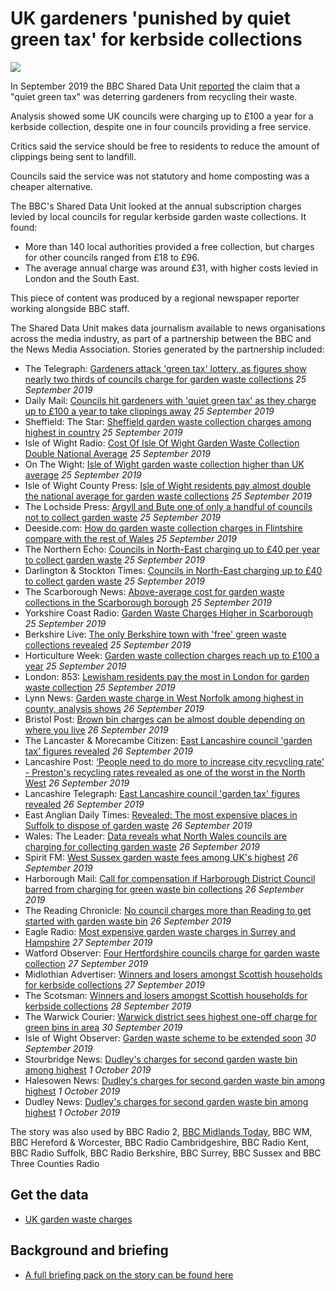 # UK gardeners 'punished by quiet green tax' for kerbside collections

![](https://ichef.bbci.co.uk/news/660/cpsprodpb/9DCE/production/_107989304_gettyimages-1140621813.jpg)

In September 2019 the BBC Shared Data Unit [reported](https://www.bbc.co.uk/news/uk-49085346) the claim that a "quiet green tax" was deterring gardeners from recycling their waste.

Analysis showed some UK councils were charging up to £100 a year for a kerbside collection, despite one in four councils providing a free service.

Critics said the service should be free to residents to reduce the amount of clippings being sent to landfill.

Councils said the service was not statutory and home composting was a cheaper alternative.

The BBC's Shared Data Unit looked at the annual subscription charges levied by local councils for regular kerbside garden waste collections. It found:

- More than 140 local authorities provided a free collection, but charges for other councils ranged from £18 to £96.
- The average annual charge was around £31, with higher costs levied in London and the South East.

This piece of content was produced by a regional newspaper reporter working alongside BBC staff.

The Shared Data Unit makes data journalism available to news organisations across the media industry, as part of a partnership between the BBC and the News Media Association. Stories generated by the partnership included:

* The Telegraph: [Gardeners attack 'green tax' lottery, as figures show nearly two thirds of councils charge for garden waste collections](https://www.telegraph.co.uk/news/2019/09/25/gardeners-attack-green-tax-lottery-figures-show-nearly-two-thirds/) *25 September 2019*
* Daily Mail: [Councils hit gardeners with 'quiet green tax' as they charge up to £100 a year to take clippings away](https://www.dailymail.co.uk/news/article-7503075/Councils-hit-gardeners-quiet-green-tax-charging-remove-waste.html) *25 September 2019*
* Sheffield: The Star: [Sheffield garden waste collection charges among highest in country](https://www.thestar.co.uk/news/politics/sheffield-garden-waste-collection-charges-among-highest-country-636806) *25 September 2019*
* Isle of Wight Radio: [Cost Of Isle Of Wight Garden Waste Collection Double National Average](https://iwradio.co.uk/2019/09/25/cost-of-isle-of-wight-garden-waste-collection-double-national-average/) *25 September 2019*
* On The Wight: [Isle of Wight garden waste collection higher than UK average](https://onthewight.com/isle-of-wight-garden-waste-collection-double-the-cost-of-uk-average/) *25 September 2019*
* Isle of Wight County Press: [Isle of Wight residents pay almost double the national average for garden waste collections](https://www.countypress.co.uk/news/17925814.isle-wight-residents-pay-double-national-average-garden-waste-collections/) *25 September 2019*
* The Lochside Press: [Argyll and Bute one of only a handful of councils not to collect garden waste](https://thelochsidepress.com/2019/09/25/argyll-and-bute-one-of-only-a-handful-of-councils-not-to-collect-garden-waste/) *25 September 2019*
* Deeside.com: [How do garden waste collection charges in Flintshire compare with the rest of Wales](http://www.deeside.com/how-do-garden-waste-collection-charges-in-flintshire-compare-with-the-rest-of-wales/) *25 September 2019*
* The Northern Echo: [Councils in North-East charging up to £40 per year to collect garden waste](https://www.thenorthernecho.co.uk/news/17924278.councils-north-east-charging-40-collect-garden-waste/) *25 September 2019*
* Darlington & Stockton Times: [Councils in North-East charging up to £40 to collect garden waste](https://www.darlingtonandstocktontimes.co.uk/news/17924279.councils-north-east-charging-40-collect-garden-waste/) *25 September 2019*
* The Scarborough News: [Above-average cost for garden waste collections in the Scarborough borough](https://www.thescarboroughnews.co.uk/news/people/above-average-cost-for-garden-waste-collections-in-the-scarborough-borough-1-10014928) *25 September 2019*
* Yorkshire Coast Radio: [Garden Waste Charges Higher in Scarborough](https://www.yorkshirecoastradio.com/news/local-news/2958897/garden-waste-charges-higher-in-scarborough/) *25 September 2019*
* Berkshire Live: [The only Berkshire town with 'free' green waste collections revealed](https://www.getreading.co.uk/news/reading-berkshire-news/only-berkshire-town-free-green-16973327) *25 September 2019*
* Horticulture Week: [Garden waste collection charges reach up to £100 a year](https://www.hortweek.com/garden-waste-collection-charges-reach-100-year/local-authority/article/1660573) *25 September 2019*
* London: 853: [Lewisham residents pay the most in London for garden waste collection](https://853.london/2019/09/25/lewisham-residents-pay-the-most-in-london-for-garden-waste-collection/) *25 September 2019*
* Lynn News: [Garden waste charge in West Norfolk among highest in county, analysis shows](https://www.lynnnews.co.uk/news/garden-waste-charge-in-west-norfolk-among-highest-in-county-analysis-shows-9084216/) *26 September 2019*
* Bristol Post: [Brown bin charges can be almost double depending on where you live](https://www.bristolpost.co.uk/news/bristol-news/brown-bin-charges-bristol-somerset-3360804) *26 September 2019*
* The Lancaster & Morecambe Citizen: [East Lancashire council 'garden tax' figures revealed](https://www.thelancasterandmorecambecitizen.co.uk/news/17928436.east-lancashire-council-garden-tax-figures-revealed/) *26 September 2019*
* Lancashire Post: [‘People need to do more to increase city recycling rate’ - Preston's recycling rates revealed as one of the worst in the North West](https://www.lep.co.uk/news/environment/people-need-to-do-more-to-increase-city-recycling-rate-preston-s-recycling-rates-revealed-as-one-of-the-worst-in-the-north-west-1-10017312) *26 September 2019*
* Lancashire Telegraph: [East Lancashire council 'garden tax' figures revealed](https://www.lancashiretelegraph.co.uk/news/17928436.east-lancashire-council-garden-tax-figures-revealed/) *26 September 2019*
* East Anglian Daily Times: [Revealed: The most expensive places in Suffolk to dispose of garden waste](https://www.eadt.co.uk/news/suffolk-councils-charge-more-than-national-average-for-brown-bin-collection-1-6290645) *26 September 2019*
* Wales: The Leader: [Data reveals what North Wales councils are charging for collecting garden waste](https://www.leaderlive.co.uk/news/17928671.data-reveals-north-wales-councils-charging-collecting-garden-waste/) *26 September 2019*
* Spirit FM: [West Sussex garden waste fees among UK's highest](https://www.spiritfm.net/news/sussex-news/2959111/west-sussex-garden-waste-fees-among-uks-highest/) *26 September 2019*
* Harborough Mail: [Call for compensation if Harborough District Council barred from charging for green waste bin collections](https://www.harboroughmail.co.uk/news/call-for-compensation-if-harborough-district-council-barred-from-charging-for-green-waste-bin-collections-1-9086731) *26 September 2019*
* The Reading Chronicle: [No council charges more than Reading to get started with garden waste bin](https://www.readingchronicle.co.uk/news/17930097.no-council-charges-reading-get-started-garden-waste-bin/) *26 September 2019*
* Eagle Radio: [Most expensive garden waste charges in Surrey and Hampshire](https://www.eagleradio.co.uk/news/local-news/2960527/most-expensive-garden-waste-charges-in-surrey-and-hampshire/) *27 September 2019*
* Watford Observer: [Four Hertfordshire councils charge for garden waste collection](https://www.watfordobserver.co.uk/news/17930194.three-rivers-one-four-herts-councils-charge-garden-waste-collection/) *27 September 2019*
* Midlothian Advertiser: [Winners and losers amongst Scottish households for kerbside collections](https://www.midlothianadvertiser.co.uk/news/winners-and-losers-amongst-scottish-households-for-kerbside-collections-1-5012797) *27 September 2019*
* The Scotsman: [Winners and losers amongst Scottish households for kerbside collections](https://www.scotsman.com/news/environment/winners-and-losers-amongst-scottish-households-for-kerbside-collections-1-5012797) *28 September 2019*
* The Warwick Courier: [Warwick district sees highest one-off charge for green bins in area](https://www.warwickcourier.co.uk/news/warwick-district-sees-highest-one-off-charge-for-green-bins-in-area-1-9090401) *30 September 2019*
* Isle of Wight Observer: [Garden waste scheme to be extended soon](https://iwobserver.co.uk/2019/09/30/garden-waste-scheme-to-be-extended-soon/) *30 September 2019*
* Stourbridge News: [Dudley's charges for second garden waste bin among highest](https://www.stourbridgenews.co.uk/news/17937357.dudleys-charges-second-garden-waste-bin-among-highest/) *1 October 2019*
* Halesowen News: [Dudley's charges for second garden waste bin among highest](https://www.halesowennews.co.uk/news/17937357.dudleys-charges-second-garden-waste-bin-among-highest/) *1 October 2019*
* Dudley News: [Dudley's charges for second garden waste bin among highest](https://www.dudleynews.co.uk/news/17937357.dudleys-charges-second-garden-waste-bin-among-highest/) *1 October 2019*


The story was also used by BBC Radio 2, [BBC Midlands Today](https://drive.google.com/open?id=1oYu4G0Mb8IkbEWGpkaO-uY6u3C2cWCSd), BBC WM, BBC Hereford & Worcester, BBC Radio Cambridgeshire, BBC Radio Kent, BBC Radio Suffolk, BBC Radio Berkshire, BBC Surrey, BBC Sussex and BBC Three Counties Radio


## Get the data 

* [UK garden waste charges](https://docs.google.com/spreadsheets/d/129O30foBb9MBpledGBP6CcHSVoAV_3DizvCOGi6aFKc/edit#gid=0)

## Background and briefing

* [A full briefing pack on the story can be found here](https://docs.google.com/document/d/1MgPX-BERskgdG6Yk0ukyvxkUMYlU_ehUc6ewQa0iEjM/edit)
